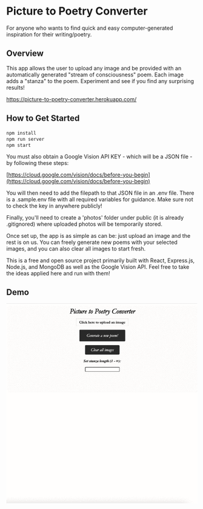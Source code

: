 # Picture to Poetry Converter #
For anyone who wants to find quick and easy computer-generated inspiration for their writing/poetry.

## Overview ##
This app allows the user to upload any image and be provided with an automatically generated "stream of consciousness" poem. Each image adds a "stanza" to the poem. Experiment and see if you find any surprising results!

https://picture-to-poetry-converter.herokuapp.com/

## How to Get Started ##
```
npm install
npm run server
npm start
```

You must also obtain a Google Vision API KEY - which will be a JSON file - by following these steps:

[https://cloud.google.com/vision/docs/before-you-begin](https://cloud.google.com/vision/docs/before-you-begin)

You will then need to add the filepath to that JSON file in an .env file. There is a .sample.env file with all required variables for guidance. Make sure not to check the key in anywhere publicly!

Finally, you'll need to create a 'photos' folder under public (it is already .gitignored) where uploaded photos will be temporarily stored.

Once set up, the app is as simple as can be: just upload an image and the rest is on us. You can freely generate new poems with your selected images, and you can also clear all images to start fresh.

This is a free and open source project primarily built with React, Express.js, Node.js, and MongoDB as well as the Google Vision API. Feel free to take the ideas applied here and run with them!

## Demo ##
![](picture-to-poetry-demo.gif)
